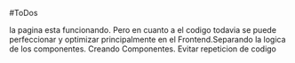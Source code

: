 #ToDos

la pagina esta funcionando. Pero en cuanto a el codigo todavia se puede perfeccionar y optimizar principalmente en el Frontend.Separando la logica de los componentes. Creando Componentes. Evitar repeticion de codigo
